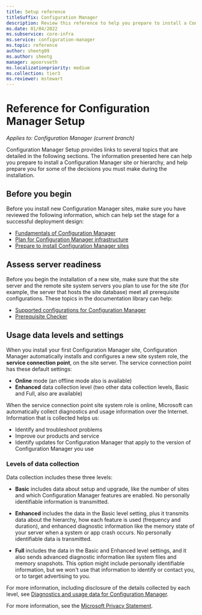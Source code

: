 ```yaml
---
title: Setup reference
titleSuffix: Configuration Manager
description: Review this reference to help you prepare to install a Configuration Manager site or hierarchy.
ms.date: 01/04/2022
ms.subservice: core-infra
ms.service: configuration-manager
ms.topic: reference
author: sheetg09
ms.author: sheetg
manager: apoorvseth
ms.localizationpriority: medium
ms.collection: tier3
ms.reviewer: mstewart
---
```

# Reference for Configuration Manager Setup

*Applies to: Configuration Manager (current branch)*

Configuration Manager Setup provides links to several topics that are detailed in the following sections. The information presented here can help you prepare  to install a Configuration Manager site or hierarchy, and help prepare you for some of the decisions you must make during the installation.

##  <a name="bkmk_start"></a> Before you begin
Before you install new Configuration Manager sites, make sure you have reviewed the following information, which can help set the stage for a successful deployment design:

-   [Fundamentals of Configuration Manager](../../../../core/understand/fundamentals.md)
-   [Plan for Configuration Manager infrastructure](../../../plan-design/network/configure-firewalls-ports-domains.md)
-   [Prepare to install Configuration Manager sites](prepare-to-install-sites.md)

##  <a name="bkmk_assess"></a> Assess server readiness
Before you begin the installation of a new site, make sure that the site server and the remote site system servers you plan to use for the site (for example, the server that hosts the site database) meet all prerequisite configurations. These topics in the documentation library can help:

-   [Supported configurations for Configuration Manager](../../../../core/plan-design/configs/supported-configurations.md)
-   [Prerequisite Checker](prerequisite-checker.md)

##  <a name="bkmk_usage"></a> Usage data levels and settings
When you install your first Configuration Manager site, Configuration Manager automatically installs and configures a new site system role, the **service connection point**,  on the site server. The service connection point has these default settings:

-   **Online** mode (an offline mode also is available)
-   **Enhanced** data collection level (two other data collection levels, Basic and Full, also are available)

When the service connection point site system role is online, Microsoft can automatically collect diagnostics and usage information over the Internet. Information that is collected helps us:

-   Identify and troubleshoot problems
-   Improve our products and service
-   Identify updates for Configuration Manager that apply to the version of Configuration Manager you use

### Levels of data collection
Data collection includes these three levels:

-   **Basic** includes data about setup and upgrade, like the number of sites and which Configuration Manager features are enabled. No personally identifiable information is transmitted.

-   **Enhanced** includes the data in the Basic level setting, plus it transmits data about the hierarchy, how each feature is used (frequency and duration), and enhanced diagnostic information like the memory state of your server when a system or app crash occurs. No personally identifiable data is transmitted.

-   **Full** includes the data in the Basic and Enhanced level settings, and it also sends advanced diagnostic information like system files and memory snapshots. This option might include personally identifiable information, but we won't use that information to identify or contact you, or to target advertising to you.

For more information, including disclosure of the details collected by each level, see [Diagnostics and usage data for Configuration Manager](../../../../core/plan-design/diagnostics/diagnostics-and-usage-data.md).

For more information, see the [Microsoft Privacy Statement](https://privacy.microsoft.com/privacystatement).
